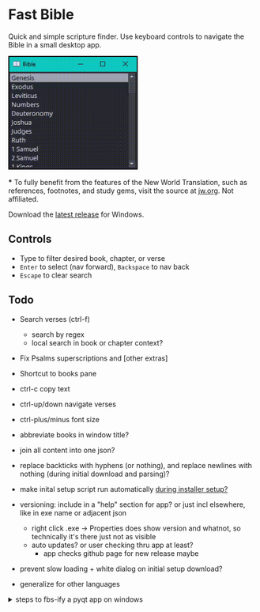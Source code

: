 # Fast Bible

Quick and simple scripture finder. Use keyboard controls to navigate the Bible in a small desktop app.

![demo screencapture](docs/demo.gif)

__\*__  To fully benefit from the features of the New World Translation, such as references, footnotes, and study gems, visit the source at [jw.org](https://jw.org). Not affiliated.

Download the [latest release](https://github.com/wong-justin/fast-bible/releases/latest) for Windows.

## Controls

- Type to filter desired book, chapter, or verse
- `Enter` to select (nav forward), `Backspace` to nav back
- `Escape` to clear search

## Todo
- Search verses (ctrl-f)
  - search by regex
  - local search in book or chapter context?
- Fix Psalms superscriptions and [other extras]
- Shortcut to books pane
- ctrl-c copy text
- ctrl-up/down navigate verses
- ctrl-plus/minus font size

- abbreviate books in window title?
- join all content into one json?
- replace backticks with hyphens (or nothing), and replace newlines with nothing (during initial download and parsing)?
- make inital setup script run automatically [during installer setup?](https://nsis.sourceforge.io/Simple_tutorials)
- versioning: include in a "help" section for app? or just incl elsewhere, like in exe name or adjacent json
  - right click .exe -> Properties does show version and whatnot, so technically it's there just not as visible
  - auto updates? or user checking thru app at least?
    - app checks github page for new release maybe
- prevent slow loading + white dialog on initial setup download?

- generalize for other languages

<details>
<summary>steps to fbs-ify a pyqt app on windows</summary>

- install python 3.5 or 3.6 on system (necessary b/c fbs version limit)
  - [binary installers](https://www.python.org/downloads/release/python-368/) easier than building from source .tgz files
- create virtualenv with that python version: `virtualenv -p <path/to/python/36> ./env`
  - python maybe at `C:\Users\<user>\AppData\Local\Programs\Python\Python36`
`
- activate venv (`scripts/activate.bat`)
- `pip install` `fbs` and other packages (PyQt5, etc)
- follow fbs getting started [instructions](https://build-system.fman.io/manual/), like `fbs startproject`
  - restructure relative dirs to be in `src/main/resources`
  - refactor code referencing relative paths as `appctxt.get_resource([resources/]'path/to/file')`
  - replace main/app.py code final lines, mainly `appctxt.app.exec_()`
- `fbs run` to run app during testing (shortcut for `python src/main/python/[app].py`)
- `fbs freeze` to create `target/` installation dir
- `fbs installer` to make a setup wizard .exe after freeze; created next to `target/` dir

If errors on running packaged code, like `Failed to execute script main`, rebuild with `fbs freeze --debug` and it will log output on next run. Some of my errors:
  - doing minimal install of NSIS (windows installer creation); it needs all the components checked, eg. Modern GUI
  - trying my own directory structure, different from `src/main/resources/...` (`fbs freeze` doesn't recognize anything else)
  - not refactoring some relative paths into `appctxt.get_resource('rel/path')`

</details>

<!-- app name ideas: scripture snag??? -->
